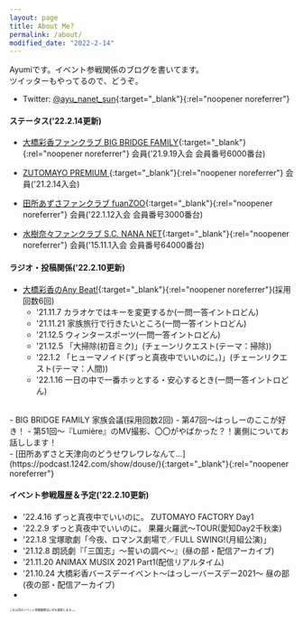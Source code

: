 ```yaml
---
layout: page
title: About Me?
permalink: /about/
modified_date: "2022-2-14"
---
```


Ayumiです。イベント参戦関係のブログを書いてます。  
ツイッターもやってるので、どうぞ。

- Twitter: [@ayu_nanet_sun](https://twitter.com/ayu_nanet_sun){:target="_blank"}{:rel="noopener noreferrer"}

#### ステータス('22.2.14更新)
- [大橋彩香ファンクラブ BIG BRIDGE FAMILY](https://ohashiayaka.com/){:target="_blank"}{:rel="noopener noreferrer"} 会員('21.9.19入会 会員番号6000番台)


- [ZUTOMAYO PREMIUM ](https://zutomayo.net/){:target="_blank"}{:rel="noopener noreferrer"} 会員('21.2.14入会)  


- [田所あずさファンクラブ fuanZOO](https://www.fansnet.jp/azusatadokoro){:target="_blank"}{:rel="noopener noreferrer"} 会員('22.1.12入会 会員番号3000番台)  


- [水樹奈々ファンクラブ S.C. NANA NET](https://fanclub.mizukinana.jp/){:target="_blank"}{:rel="noopener noreferrer"} 会員('15.11.1入会 会員番号64000番台)

#### ラジオ・投稿関係('22.2.10更新)
- [大橋彩香のAny Beat!](https://www.joqr.co.jp/qr/program/beat/){:target="_blank"}{:rel="noopener noreferrer"}(採用回数6回)
  - '21.11.7 カラオケではキーを変更するか(一問一答イントロどん)  
  - '21.11.21 家族旅行で行きたいところ(一問一答イントロどん)  
  - '21.12.5 ウィンタースポーツ(一問一答イントロどん)  
  - '21.12.5 「大掃除(初音ミク)」(チェーンリクエスト(テーマ：掃除))  
  - '22.1.2 「ヒューマノイド(ずっと真夜中でいいのに。)」(チェーンリクエスト(テーマ：人間))  
  - '22.1.16 一日の中で一番ホッとする・安心するとき(一問一答イントロどん)  
<br>
- BIG BRIDGE FAMILY 家族会議(採用回数2回)  
  - 第47回〜はっしーのここが好き！  
  - 第51回〜『Lumière』のMV撮影、〇〇がやばかった？！裏側についてお話しします！  
<br>
- [田所あずさと天津向のどうせワレワレなんて…](https://podcast.1242.com/show/douse/){:target="_blank"}{:rel="noopener noreferrer"}


#### イベント参戦履歴＆予定('22.2.10更新)
- '22.4.16 ずっと真夜中でいいのに。 ZUTOMAYO FACTORY Day1
- '22.2.9 ずっと真夜中でいいのに。 果羅火羅武〜TOUR(愛知Day2千秋楽)
- '22.1.8 宝塚歌劇「今夜、ロマンス劇場で／FULL SWING!(月組公演)」
- '21.12.8 朗読劇『「三国志」〜誓いの調べ〜』(昼の部・配信アーカイブ)
- '21.11.20 ANIMAX MUSIX 2021 Part1(配信リアルタイム)
- '21.10.24 大橋彩香バースデーイベント〜はっしーバースデー2021〜 昼の部(夜の部・配信アーカイブ)  
- 
<span style="font-size:5px">これ以前のイベント参戦履歴はいずれ更新します。。。</span>
